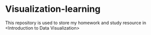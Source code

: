 # Visualization-learning
 This repository is used to store my homework and study resource in &lt;Introduction to Data Visualization>
